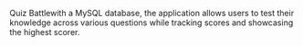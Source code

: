
Quiz Battlewith a MySQL database, the application allows users to test their knowledge across various questions while tracking scores and showcasing the highest scorer.
